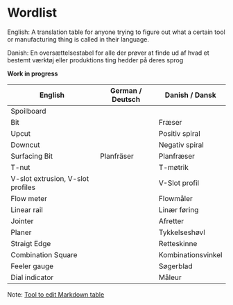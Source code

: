 # Wordlist
English: A translation table for anyone trying to figure out what a certain tool or manufacturing thing is called in their language.

Danish: En oversættelsestabel for alle der prøver at finde ud af hvad et bestemt værktøj eller produktions ting hedder på deres sprog

**Work in progress**

| English                           | German / Deutsch | Danish / Dansk     |
|-----------------------------------|------------------|--------------------|
| Spoilboard                        |                  |                    |
| Bit                               |                  | Fræser             |
| Upcut                             |                  | Positiv spiral     |
| Downcut                           |                  | Negativ spiral     |
| Surfacing Bit                     | Planfräser       | Planfræser         |
| T-nut                             |                  | T-møtrik           |
| V-slot extrusion, V-slot profiles |                  | V-Slot profil      |
| Flow meter                        |                  | Flowmåler          |
| Linear rail                       |                  | Linær føring       |
| Jointer                           |                  | Afretter           |
| Planer                            |                  | Tykkelseshøvl      |
| Straigt Edge                      |                  | Retteskinne        |
| Combination Square                |                  | Kombinationsvinkel |
| Feeler gauge                      |                  | Søgerblad          |
| Dial indicator                    |                  | Måleur             |


Note: [Tool to edit Markdown table](https://tableconvert.com/markdown-to-markdown)
